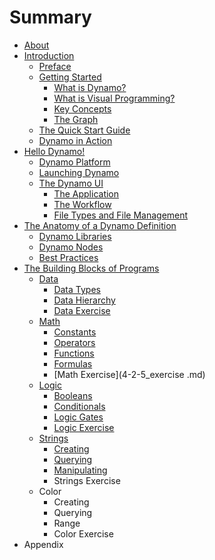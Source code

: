 # Summary

* [About](README.md)
* [Introduction](01_Introduction/1_introduction.md)
   * [Preface](01_Introduction/1-1_preface.md)
   * [Getting Started](01_Introduction/1-2_getting_started.md)
       * [What is Dynamo?](01_Introduction/1-2-1_what_is_dynamo.md)
       * [What is Visual Programming?](01_Introduction/1-2-2_what_is_visual_programming.md)
       * [Key Concepts](01_Introduction/1-2-3_key_concepts.md)
       * [The Graph](01_Introduction/1-2-4_the_graph.md)
   * [The Quick Start Guide](01_Introduction/1-3_the_quick_start_guide.md)
   * [Dynamo in Action](01_Introduction/1-4_dynamo_in_action.md)
* [Hello Dynamo!](02_Hello-Dynamo/2_hello_dynamo.md)
   * [Dynamo Platform](02_Hello-Dynamo/2-1_dynamo_platform.md)
   * [Launching Dynamo](02_Hello-Dynamo/2-2_launching_dynamo.md)
   * [The Dynamo UI](02_Hello-Dynamo/2-3_the_dynamo_ui.md)
       * [The Application](02_Hello-Dynamo/2-3-1_the_application.md)
       * [The Workflow](02_Hello-Dynamo/2-3-2_the_workflow.md)
       * [File Types and File Management](02_Hello-Dynamo/2-3-3_file_types_and_management.md)
* [The Anatomy of a Dynamo Definition](03_Anatomy-of-a-Dynamo-Definition/3_anatomy-of-a-dynamo-definition.md)
   * [Dynamo Libraries](03_Anatomy-of-a-Dynamo-Definition/3-1_dynamo_libraries.md)
   * [Dynamo Nodes](03_Anatomy-of-a-Dynamo-Definition/3-2_dynamo_nodes.md)
   * [Best Practices](03_Anatomy-of-a-Dynamo-Definition/3-3_best_practices.md)
* [The Building Blocks of Programs](4_the-building-blocks-of-programs.md)
   * [Data](4-1_data.md)
       * [Data Types](4-1-1_data-types.md)
       * [Data Hierarchy](4-1-2_data-hierarchy.md)
       * [Data Exercise](4-1-3_exercise.md)
   * [Math](4-2_math.md)
       * [Constants](4-2-1_constants.md)
       * [Operators](4-2-2_operators.md)
       * [Functions](4-2-3_functions.md)
       * [Formulas](4-2-4_formulas.md)
       * [Math Exercise](4-2-5_exercise .md)
   * [Logic](4-3_logic.md)
       * [Booleans](4-3-1_booleans.md)
       * [Conditionals](4-3-2_conditionals.md)
       * [Logic Gates](4-3-3_logic-gates.md)
       * [Logic Exercise](4-3-4_exercise.md)
   * [Strings](4-4_strings.md)
       * [Creating](4-4-1_creating.md)
       * [Querying](4-4-2_querying.md)
       * [Manipulating](4-4-3_manipulating.md)
       * Strings Exercise
   * Color
       * Creating
       * Querying
       * Range
       * Color Exercise
* Appendix

